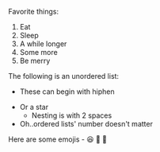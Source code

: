 Favorite things:
1. Eat
2. Sleep
  3. A while longer
  4. Some more
1. Be merry

The following is an unordered list:
- These can begin with hiphen
* Or a star
  - Nesting is with 2 spaces
* Oh..ordered lists' number doesn't matter

Here are some emojis - 😆 🙂 🚢
